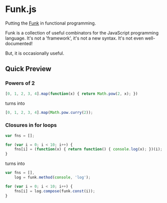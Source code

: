 # Funk.js #

Putting the [Funk](http://youtu.be/oEk3CFxtLRs) in functional programming.

Funk is a collection of useful combinators for the JavaScript programming
language. It's not a 'framework', it's not a new syntax. It's not even
well-documented!

But, it is occasionally useful.

## Quick Preview ##

### Powers of 2 ###

```javascript
[0, 1, 2, 3, 4].map(function(x) { return Math.pow(2, x); })
```

turns into

```javascript
[0, 1, 2, 3, 4].map(Math.pow.curry(2));
```

### Closures in for loops ###

```javascript
var fns = [];

for (var i = 0; i < 10; i++) {
    fns[i] = (function(x) { return function() { console.log(x); })(i);
}
```

turns into

```javascript
var fns = [],
    log = funk.method(console, 'log');

for (var i = 0; i < 10; i++) {
    fns[i] = log.compose(funk.const(i));
}
```
